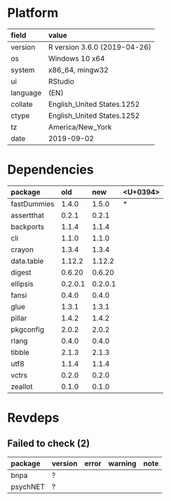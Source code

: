 # Platform

|field    |value                        |
|:--------|:----------------------------|
|version  |R version 3.6.0 (2019-04-26) |
|os       |Windows 10 x64               |
|system   |x86_64, mingw32              |
|ui       |RStudio                      |
|language |(EN)                         |
|collate  |English_United States.1252   |
|ctype    |English_United States.1252   |
|tz       |America/New_York             |
|date     |2019-09-02                   |

# Dependencies

|package     |old     |new     |<U+0394>  |
|:-----------|:-------|:-------|:--|
|fastDummies |1.4.0   |1.5.0   |*  |
|assertthat  |0.2.1   |0.2.1   |   |
|backports   |1.1.4   |1.1.4   |   |
|cli         |1.1.0   |1.1.0   |   |
|crayon      |1.3.4   |1.3.4   |   |
|data.table  |1.12.2  |1.12.2  |   |
|digest      |0.6.20  |0.6.20  |   |
|ellipsis    |0.2.0.1 |0.2.0.1 |   |
|fansi       |0.4.0   |0.4.0   |   |
|glue        |1.3.1   |1.3.1   |   |
|pillar      |1.4.2   |1.4.2   |   |
|pkgconfig   |2.0.2   |2.0.2   |   |
|rlang       |0.4.0   |0.4.0   |   |
|tibble      |2.1.3   |2.1.3   |   |
|utf8        |1.1.4   |1.1.4   |   |
|vctrs       |0.2.0   |0.2.0   |   |
|zeallot     |0.1.0   |0.1.0   |   |

# Revdeps

## Failed to check (2)

|package  |version |error |warning |note |
|:--------|:-------|:-----|:-------|:----|
|bnpa     |?       |      |        |     |
|psychNET |?       |      |        |     |

